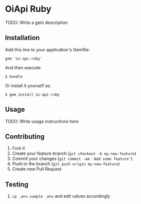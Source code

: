 # OiApi Ruby

TODO: Write a gem description

## Installation

Add this line to your application's Gemfile:

    gem 'oi-api-ruby'

And then execute:

    $ bundle

Or install it yourself as:

    $ gem install oi-api-ruby

## Usage

TODO: Write usage instructions here

## Contributing

1. Fork it
2. Create your feature branch (`git checkout -b my-new-feature`)
3. Commit your changes (`git commit -am 'Add some feature'`)
4. Push to the branch (`git push origin my-new-feature`)
5. Create new Pull Request

## Testing
1. `cp .env.sample .env` and edit values accordingly

